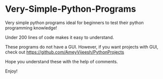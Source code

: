# Very-Simple-Python-Programs

Very simple python programs ideal for beginners to test their python programming knowledge!

Under 200 lines of code makes it easy to understand. 

These programs do not have a GUI. However, if you want projects with GUI, check out https://github.com/AmeyVijeesh/PythonProjects

Hope you understand these with the help of comments.

Enjoy!
